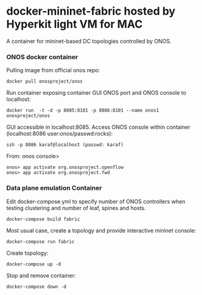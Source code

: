 # docker-mininet-fabric hosted by Hyperkit light VM for MAC
A container for mininet-based DC topologies controlled by ONOS.

### ONOS docker container

Pulling image from official onos repo:

```
docker pull onosproject/onos
```

Run container exposing container GUI ONOS port and ONOS console to localhost:

```
docker run  -t -d -p 8085:8181 -p 8086:8101 --name onos1 onosproject/onos
```

GUI accessible in localhost:8085. Access ONOS console within container (localhost:8086 user:onos/passwd:rocks):

```
ssh -p 8086 karaf@localhost (passwd: karaf)
```

From: onos console>

```
onos> app activate org.onosproject.openflow
onos> app activate org.onosproject.fwd
```

### Data plane emulation Container

Edit docker-compose.yml to specify number of ONOS controllers when testing clustering and number of leaf, spines and hosts.

```
docker-compose build fabric
```

Most usual case, create a topology and provide interactive mininet console:

```
docker-compose run fabric
```

Create topology:

```
docker-compose up -d
```

Stop and remove container:

```
docker-compose down -d
```
